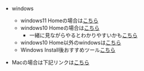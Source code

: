 - windows
  - windows11 Homeの場合は[こちら](https://zenn.dev/good_engineer00/articles/a32455ad6d1993)
  -  windows10 Homeの場合は[こちら](https://docs.docker.jp/docker-for-windows/install-windows-home.html)
      - 一緒に見ながらやるとわかりやすいかも[こちら](https://zenn.dev/longbridge/articles/d9f544f5b4cb82)
  - windows10 Home以外のwindowsは[こちら](https://docs.docker.jp/docker-for-windows/install.html)
  - Windows Install後おすすめツール[こちら](https://apps.microsoft.com/store/detail/windows-terminal/9N0DX20HK701?hl=ja-jp&gl=jp&rtc=1)

- Macの場合は下記リンクは[こちら](https://docs.docker.jp/docker-for-mac/install.html)
